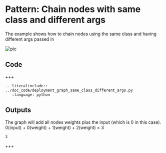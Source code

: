 # Pattern: Chain nodes with same class and different args

The example shows how to chain nodes using the same class and having different args passed in

![pic](https://raw.githubusercontent.com/ray-project/images/master/docs/serve/deployment-graph/chain_nodes_same_class_different_args.svg)

## Code

+++

```{eval-rst}
.. literalinclude:: ../doc_code/deployment_graph_same_class_different_args.py
   :language: python
```

## Outputs

The graph will add all nodes weights plus the input (which is 0 in this case).
0(input) + 0(weight) + 1(weight) + 2(weight) = 3

```
3
```

+++